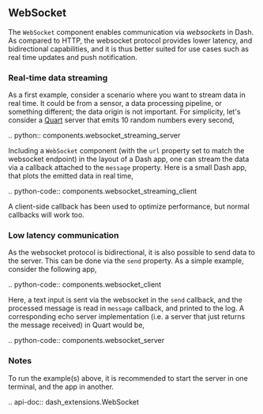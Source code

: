 ## WebSocket

The `WebSocket` component enables communication via _websockets_ in Dash. As compared to HTTP, the websocket protocol provides lower latency, and bidirectional capabilities, and it is thus better suited for use cases such as real time updates and push notification. 

### Real-time data streaming

As a first example, consider a scenario where you want to stream data in real time. It could be from a sensor, a data processing pipeline, or something different; the data origin is not important. For simplicity, let's consider a [Quart](https://pgjones.gitlab.io/quart/) server that emits 10 random numbers every second,

.. python:: components.websocket_streaming_server

Including a `WebSocket` component (with the `url` property set to match the websocket endpoint) in the layout of a Dash app, one can stream the data via a callback attached to the `message` property. Here is a small Dash app, that plots the emitted data in real time,

.. python-code:: components.websocket_streaming_client

A client-side callback has been used to optimize performance, but normal callbacks will work too.

### Low latency communication 

As the websocket protocol is bidirectional, it is also possible to send data to the server. This can be done via the `send` property. As a simple example, consider the following app,

.. python-code:: components.websocket_client

Here, a text input is sent via the websocket in the `send` callback, and the processed message is read in `message` callback, and printed to the log. A corresponding echo server implementation (i.e. a server that just returns the message received) in Quart would be,

.. python-code:: components.websocket_server

### Notes

To run the example(s) above, it is recommended to start the server in one terminal, and the app in another. 

.. api-doc:: dash_extensions.WebSocket